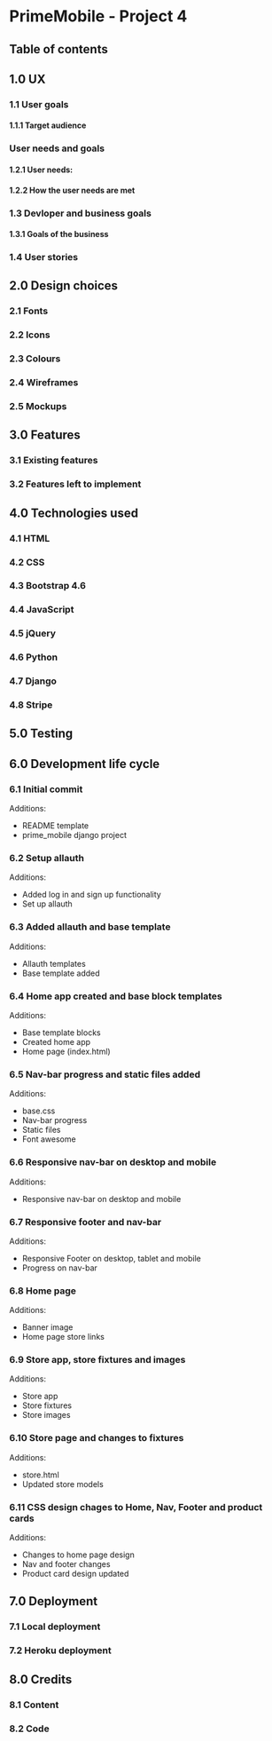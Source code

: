 # PrimeMobile - Project 4

## Table of contents

## 1.0 UX

### 1.1 User goals

#### 1.1.1 Target audience

### User needs and goals

#### 1.2.1 User needs:

#### 1.2.2 How the user needs are met

### 1.3 Devloper and business goals

#### 1.3.1 Goals of the business

### 1.4 User stories

## 2.0 Design choices

### 2.1 Fonts

### 2.2 Icons

### 2.3 Colours

### 2.4 Wireframes

### 2.5 Mockups

## 3.0 Features

### 3.1 Existing features

### 3.2 Features left to implement

## 4.0 Technologies used

### 4.1 HTML

### 4.2 CSS

### 4.3 Bootstrap 4.6

### 4.4 JavaScript

### 4.5 jQuery

### 4.6 Python

### 4.7 Django

### 4.8 Stripe

## 5.0 Testing

## 6.0 Development life cycle

### 6.1 Initial commit

Additions:

- README template
- prime_mobile django project

### 6.2 Setup allauth

Additions:

- Added log in and sign up functionality
- Set up allauth

### 6.3 Added allauth and base template

Additions:

- Allauth templates
- Base template added

### 6.4 Home app created and base block templates

Additions:

- Base template blocks
- Created home app
- Home page (index.html)

### 6.5 Nav-bar progress and static files added

Additions:

- base.css
- Nav-bar progress
- Static files
- Font awesome

### 6.6 Responsive nav-bar on desktop and mobile

Additions:

- Responsive nav-bar on desktop and mobile

### 6.7 Responsive footer and nav-bar

Additions:

- Responsive Footer on desktop, tablet and mobile
- Progress on nav-bar

### 6.8 Home page

Additions:

- Banner image
- Home page store links

### 6.9 Store app, store fixtures and images

Additions:

- Store app
- Store fixtures
- Store images

### 6.10 Store page and changes to fixtures

Additions:

- store.html
- Updated store models

### 6.11 CSS design chages to Home, Nav, Footer and product cards

Additions:

- Changes to home page design
- Nav and footer changes
- Product card design updated

## 7.0 Deployment

### 7.1 Local deployment

### 7.2 Heroku deployment

## 8.0 Credits

### 8.1 Content

### 8.2 Code